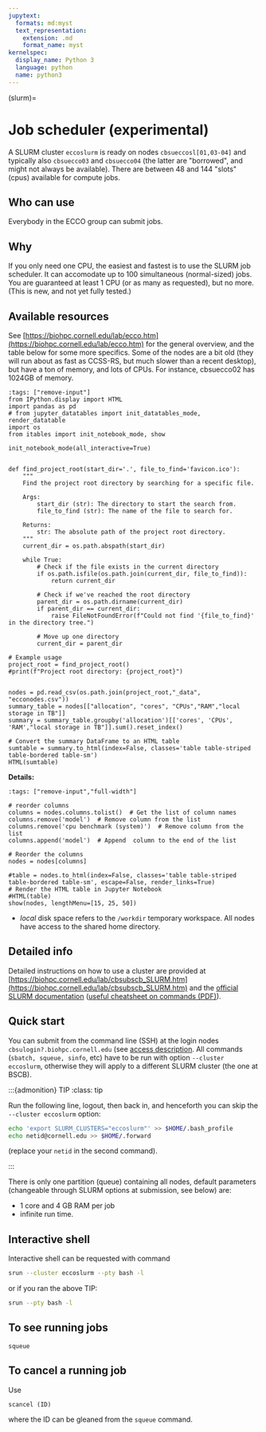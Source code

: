 ```yaml
---
jupytext:
  formats: md:myst
  text_representation:
    extension: .md
    format_name: myst
kernelspec:
  display_name: Python 3
  language: python
  name: python3
---
```


(slurm)=
# Job scheduler (experimental)

A SLURM cluster `eccoslurm` is ready on nodes `cbsueccosl[01,03-04]` and typically also `cbsuecco03` and `cbsuecco04` (the latter are "borrowed", and might not always be available). There are between 48 and 144 "slots" (cpus) available for compute jobs.

## Who can use

Everybody in the ECCO group can submit jobs.

## Why


If you only need one CPU, the easiest and fastest is to use the SLURM job scheduler. It can accomodate up to 100 simultaneous (normal-sized) jobs. You are guaranteed at least 1 CPU (or as many as requested), but no more. (This is new, and not yet fully tested.)

## Available resources

See [https://biohpc.cornell.edu/lab/ecco.htm](https://biohpc.cornell.edu/lab/ecco.htm) for the general overview, and the table below for some more specifics. 
Some of the nodes are a bit old (they will run about as fast as CCSS-RS, but much slower than a recent desktop), but have a ton of memory, and lots of CPUs. For instance, cbsuecco02 has 1024GB of memory. 

```{code-cell} ipython3
:tags: ["remove-input"]
from IPython.display import HTML
import pandas as pd
# from jupyter_datatables import init_datatables_mode, render_datatable
import os
from itables import init_notebook_mode, show

init_notebook_mode(all_interactive=True)


def find_project_root(start_dir='.', file_to_find='favicon.ico'):
    """
    Find the project root directory by searching for a specific file.
    
    Args:
        start_dir (str): The directory to start the search from.
        file_to_find (str): The name of the file to search for.
        
    Returns:
        str: The absolute path of the project root directory.
    """
    current_dir = os.path.abspath(start_dir)
    
    while True:
        # Check if the file exists in the current directory
        if os.path.isfile(os.path.join(current_dir, file_to_find)):
            return current_dir
        
        # Check if we've reached the root directory
        parent_dir = os.path.dirname(current_dir)
        if parent_dir == current_dir:
            raise FileNotFoundError(f"Could not find '{file_to_find}' in the directory tree.")
        
        # Move up one directory
        current_dir = parent_dir

# Example usage
project_root = find_project_root()
#print(f"Project root directory: {project_root}")


nodes = pd.read_csv(os.path.join(project_root,"_data", "ecconodes.csv"))
summary_table = nodes[["allocation", "cores", "CPUs","RAM","local storage in TB"]]
summary = summary_table.groupby('allocation')[['cores', 'CPUs', 'RAM',"local storage in TB"]].sum().reset_index()

# Convert the summary DataFrame to an HTML table
sumtable = summary.to_html(index=False, classes='table table-striped table-bordered table-sm')
HTML(sumtable)
```

**Details:**


```{code-cell} ipython3
:tags: ["remove-input","full-width"]

# reorder columns
columns = nodes.columns.tolist()  # Get the list of column names
columns.remove('model')  # Remove column from the list
columns.remove('cpu benchmark (system)')  # Remove column from the list
columns.append('model')  # Append  column to the end of the list

# Reorder the columns
nodes = nodes[columns]

#table = nodes.to_html(index=False, classes='table table-striped table-bordered table-sm', escape=False, render_links=True)
# Render the HTML table in Jupyter Notebook
#HTML(table)
show(nodes, lengthMenu=[15, 25, 50])

```

- *local* disk space refers to the `/workdir` temporary workspace. All nodes have access to the shared home directory.

## Detailed info

Detailed instructions on how to use a cluster are provided at [https://biohpc.cornell.edu/lab/cbsubscb_SLURM.htm](https://biohpc.cornell.edu/lab/cbsubscb_SLURM.htm) and the [official SLURM documentation](https://slurm.schedmd.com/documentation.html) ([useful cheatsheet on commands (PDF)](https://slurm.schedmd.com/pdfs/summary.pdf)).

## Quick start

You can submit from the command line (SSH) at the login nodes `cbsulogin?.biohpc.cornell.edu` (see [access description](https://biohpc.cornell.edu/lab/userguide.aspx?a=access#A3). All commands (`sbatch, squeue, sinfo`, etc) have to be run with option `--cluster eccoslurm`, otherwise they will apply to a different SLURM cluster (the one at BSCB).

:::{admonition} TIP
:class: tip

Run the following line, logout, then back in, and henceforth you can skip the `--cluster eccoslurm` option:
 
```bash
echo 'export SLURM_CLUSTERS="eccoslurm"' >> $HOME/.bash_profile
echo netid@cornell.edu >> $HOME/.forward
``` 

(replace your `netid` in the second command).

:::

There is only one partition (queue) containing all nodes, default parameters (changeable through SLURM options at submission, see below) are:

- 1 core and 4 GB RAM per job 
- infinite run time. 

## Interactive shell

Interactive shell can be requested  with command 

```bash
srun --cluster eccoslurm --pty bash -l
```

or if you ran the above TIP:

```bash
srun --pty bash -l
```


## To see running jobs

```
squeue
```

## To cancel a running job

Use

```
scancel (ID)
```

where the ID can be gleaned from the `squeue` command.

